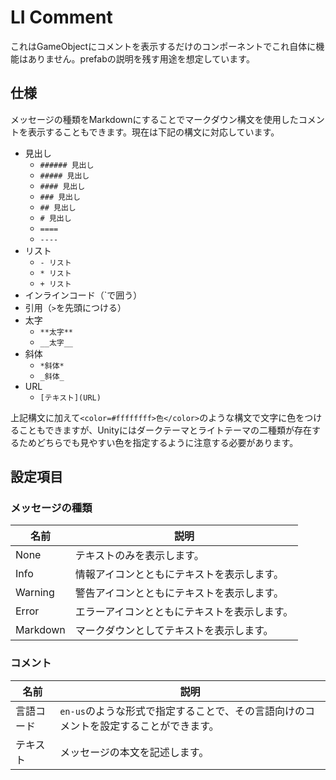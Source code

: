 # LI Comment

これはGameObjectにコメントを表示するだけのコンポーネントでこれ自体に機能はありません。prefabの説明を残す用途を想定しています。

## 仕様

メッセージの種類をMarkdownにすることでマークダウン構文を使用したコメントを表示することもできます。現在は下記の構文に対応しています。

- 見出し
  - `###### 見出し`
  - `##### 見出し`
  - `#### 見出し`
  - `### 見出し`
  - `## 見出し`
  - `# 見出し`
  - `====`
  - `----`
- リスト
  - `- リスト`
  - `* リスト`
  - `+ リスト`
- インラインコード（`で囲う）
- 引用（`>`を先頭につける）
- 太字
  - `**太字**`
  - `__太字__`
- 斜体
  - `*斜体*`
  - `_斜体_`
- URL
  - `[テキスト](URL)`

上記構文に加えて`<color=#ffffffff>色</color>`のような構文で文字に色をつけることもできますが、Unityにはダークテーマとライトテーマの二種類が存在するためどちらでも見やすい色を指定するように注意する必要があります。

## 設定項目

### メッセージの種類

|名前|説明|
|-|-|
|None|テキストのみを表示します。|
|Info|情報アイコンとともにテキストを表示します。|
|Warning|警告アイコンとともにテキストを表示します。
|Error|エラーアイコンとともにテキストを表示します。|
|Markdown|マークダウンとしてテキストを表示します。|

### コメント

|名前|説明|
|-|-|
|言語コード|`en-us`のような形式で指定することで、その言語向けのコメントを設定することができます。|
|テキスト|メッセージの本文を記述します。|
